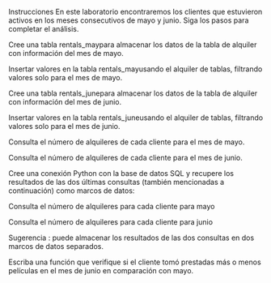 Instrucciones
En este laboratorio encontraremos los clientes que estuvieron activos en los meses consecutivos de mayo y junio. Siga los pasos para completar el análisis.

Cree una tabla rentals_maypara almacenar los datos de la tabla de alquiler con información del mes de mayo.

Insertar valores en la tabla rentals_mayusando el alquiler de tablas, filtrando valores solo para el mes de mayo.

Cree una tabla rentals_junepara almacenar los datos de la tabla de alquiler con información del mes de junio.

Insertar valores en la tabla rentals_juneusando el alquiler de tablas, filtrando valores solo para el mes de junio.

Consulta el número de alquileres de cada cliente para el mes de mayo.

Consulta el número de alquileres de cada cliente para el mes de junio.

Cree una conexión Python con la base de datos SQL y recupere los resultados de las dos últimas consultas (también mencionadas a continuación) como marcos de datos:

Consulta el número de alquileres para cada cliente para mayo

Consulta el número de alquileres para cada cliente para junio

Sugerencia : puede almacenar los resultados de las dos consultas en dos marcos de datos separados.

Escriba una función que verifique si el cliente tomó prestadas más o menos películas en el mes de junio en comparación con mayo.
